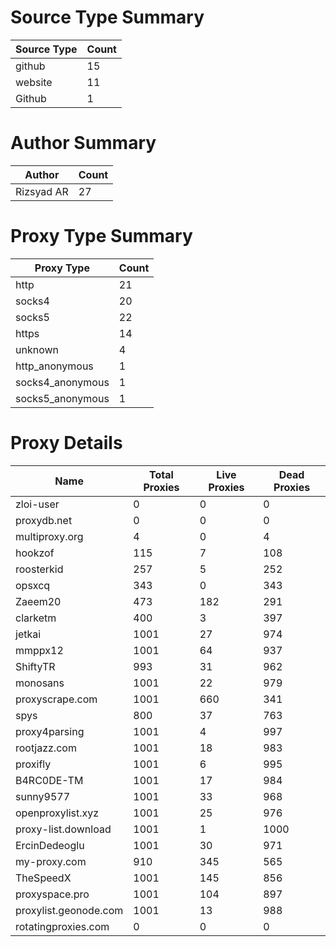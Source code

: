 # Source Type Summary

| Source Type | Count |
|-------------|-------|
| github | 15 |
| website | 11 |
| Github | 1 |


# Author Summary

| Author | Count |
|--------|-------|
| Rizsyad AR | 27 |


# Proxy Type Summary

| Proxy Type | Count |
|------------|-------|
| http | 21 |
| socks4 | 20 |
| socks5 | 22 |
| https | 14 |
| unknown | 4 |
| http_anonymous | 1 |
| socks4_anonymous | 1 |
| socks5_anonymous | 1 |


# Proxy Details

| Name | Total Proxies | Live Proxies | Dead Proxies |
|------|---------------|--------------|---------------|
| zloi-user | 0 | 0 | 0 |
| proxydb.net | 0 | 0 | 0 |
| multiproxy.org | 4 | 0 | 4 |
| hookzof | 115 | 7 | 108 |
| roosterkid | 257 | 5 | 252 |
| opsxcq | 343 | 0 | 343 |
| Zaeem20 | 473 | 182 | 291 |
| clarketm | 400 | 3 | 397 |
| jetkai | 1001 | 27 | 974 |
| mmppx12 | 1001 | 64 | 937 |
| ShiftyTR | 993 | 31 | 962 |
| monosans | 1001 | 22 | 979 |
| proxyscrape.com | 1001 | 660 | 341 |
| spys | 800 | 37 | 763 |
| proxy4parsing | 1001 | 4 | 997 |
| rootjazz.com | 1001 | 18 | 983 |
| proxifly | 1001 | 6 | 995 |
| B4RC0DE-TM | 1001 | 17 | 984 |
| sunny9577 | 1001 | 33 | 968 |
| openproxylist.xyz | 1001 | 25 | 976 |
| proxy-list.download | 1001 | 1 | 1000 |
| ErcinDedeoglu | 1001 | 30 | 971 |
| my-proxy.com | 910 | 345 | 565 |
| TheSpeedX | 1001 | 145 | 856 |
| proxyspace.pro | 1001 | 104 | 897 |
| proxylist.geonode.com | 1001 | 13 | 988 |
| rotatingproxies.com | 0 | 0 | 0 |
